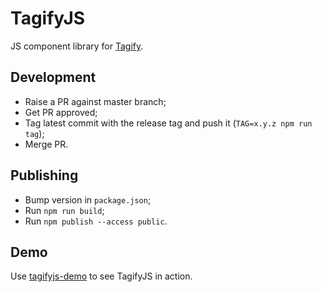 # TagifyJS
JS component library for [Tagify](https://github.com/zoomio/tagify).

## Development
 - Raise a PR against master branch;
 - Get PR approved;
 - Tag latest commit with the release tag and push it (`TAG=x.y.z npm run tag`);
 - Merge PR.

## Publishing

- Bump version in `package.json`;
- Run `npm run build`;
- Run `npm publish --access public`.

## Demo

Use [tagifyjs-demo](https://github.com/smeshkov/tagifyjs-demo) to see TagifyJS in action.
